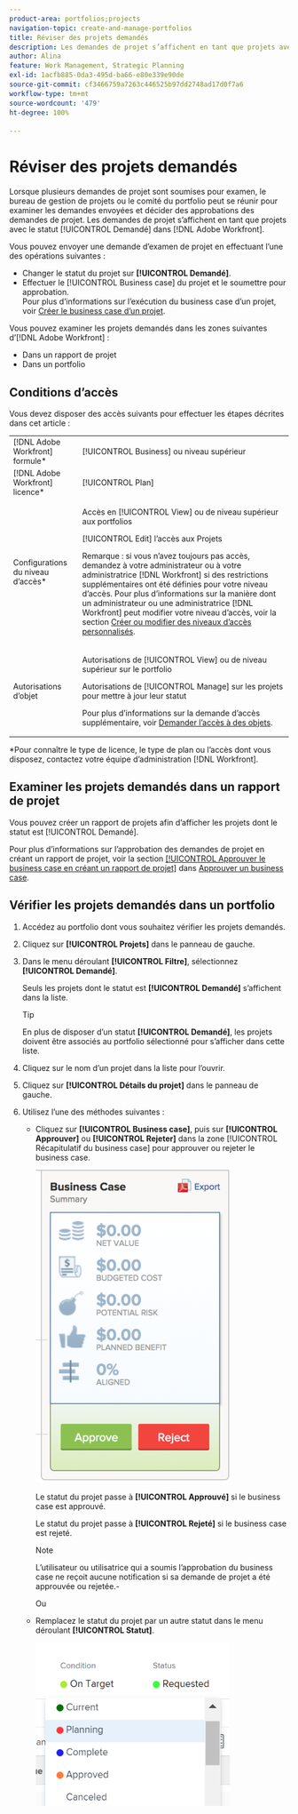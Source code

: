 ```yaml
---
product-area: portfolios;projects
navigation-topic: create-and-manage-portfolios
title: Réviser des projets demandés
description: Les demandes de projet s’affichent en tant que projets avec le statut [!UICONTROL Demandé] dans Adobe Workfront. Cet article décrit comment examiner les demandes de projet.
author: Alina
feature: Work Management, Strategic Planning
exl-id: 1acfb885-0da3-495d-ba66-e80e339e90de
source-git-commit: cf3466759a7263c446525b97dd2748ad17d0f7a6
workflow-type: tm+mt
source-wordcount: '479'
ht-degree: 100%

---
```


# Réviser des projets demandés

Lorsque plusieurs demandes de projet sont soumises pour examen, le bureau de gestion de projets ou le comité du portfolio peut se réunir pour examiner les demandes envoyées et décider des approbations des demandes de projet. Les demandes de projet s’affichent en tant que projets avec le statut [!UICONTROL Demandé] dans [!DNL Adobe Workfront].

Vous pouvez envoyer une demande d’examen de projet en effectuant l’une des opérations suivantes :

* Changer le statut du projet sur **[!UICONTROL Demandé]**.
* Effectuer le [!UICONTROL Business case] du projet et le soumettre pour approbation.\
   Pour plus d’informations sur l’exécution du business case d’un projet, voir [Créer le business case d’un projet](../../../manage-work/projects/define-a-business-case/create-business-case.md).

Vous pouvez examiner les projets demandés dans les zones suivantes d’[!DNL Adobe Workfront] :

* Dans un rapport de projet
* Dans un portfolio

## Conditions d’accès

Vous devez disposer des accès suivants pour effectuer les étapes décrites dans cet article :

<table style="table-layout:auto"> 
 <col> 
 <col> 
 <tbody> 
  <tr> 
   <td role="rowheader">[!DNL Adobe Workfront] formule*</td> 
   <td> <p>[!UICONTROL Business] ou niveau supérieur</p> </td> 
  </tr> 
  <tr> 
   <td role="rowheader">[!DNL Adobe Workfront] licence*</td> 
   <td> <p>[!UICONTROL Plan] </p> </td> 
  </tr> 
  <tr> 
   <td role="rowheader">Configurations du niveau d’accès*</td> 
   <td> <p>Accès en [!UICONTROL View] ou de niveau supérieur aux portfolios</p> <p>[!UICONTROL Edit] l’accès aux Projets</p> <p>Remarque : si vous n’avez toujours pas accès, demandez à votre administrateur ou à votre administratrice [!DNL Workfront] si des restrictions supplémentaires ont été définies pour votre niveau d’accès. Pour plus d’informations sur la manière dont un administrateur ou une administratrice [!DNL Workfront] peut modifier votre niveau d’accès, voir la section <a href="../../../administration-and-setup/add-users/configure-and-grant-access/create-modify-access-levels.md" class="MCXref xref">Créer ou modifier des niveaux d’accès personnalisés</a>.</p> </td> 
  </tr> 
  <tr> 
   <td role="rowheader">Autorisations d’objet</td> 
   <td> <p>Autorisations de [!UICONTROL View] ou de niveau supérieur sur le portfolio</p> <p>Autorisations de [!UICONTROL Manage] sur les projets pour mettre à jour leur statut</p> <p>Pour plus d’informations sur la demande d’accès supplémentaire, voir <a href="../../../workfront-basics/grant-and-request-access-to-objects/request-access.md" class="MCXref xref">Demander l’accès à des objets</a>.</p> </td> 
  </tr> 
 </tbody> 
</table>

&#42;Pour connaître le type de licence, le type de plan ou l’accès dont vous disposez, contactez votre équipe d’administration [!DNL Workfront].

## Examiner les projets demandés dans un rapport de projet

Vous pouvez créer un rapport de projets afin d’afficher les projets dont le statut est [!UICONTROL Demandé].

Pour plus d’informations sur l’approbation des demandes de projet en créant un rapport de projet, voir la section [[!UICONTROL Approuver le business case en créant un rapport de projet]](../../../manage-work/projects/define-a-business-case/approve-business-case.md#build-a-report) dans [Approuver un business case](../../../manage-work/projects/define-a-business-case/approve-business-case.md).

## Vérifier les projets demandés dans un portfolio

1. Accédez au portfolio dont vous souhaitez vérifier les projets demandés.
1. Cliquez sur **[!UICONTROL Projets]** dans le panneau de gauche.
1. Dans le menu déroulant **[!UICONTROL Filtre]**, sélectionnez **[!UICONTROL Demandé]**.

   Seuls les projets dont le statut est **[!UICONTROL Demandé]** s’affichent dans la liste.

   >[!TIP]
   >
   >En plus de disposer d’un statut **[!UICONTROL Demandé]**, les projets doivent être associés au portfolio sélectionné pour s’afficher dans cette liste.

1. Cliquez sur le nom d’un projet dans la liste pour l’ouvrir.
1. Cliquez sur **[!UICONTROL Détails du projet]** dans le panneau de gauche.
1. Utilisez l’une des méthodes suivantes :

   * Cliquez sur **[!UICONTROL Business case]**, puis sur **[!UICONTROL Approuver]** ou **[!UICONTROL Rejeter]** dans la zone [!UICONTROL Récapitulatif du business case] pour approuver ou rejeter le business case.

     ![approve_or_reject_business_case.png](assets/approve-or-reject-business-case-350x563.png)

     Le statut du projet passe à **[!UICONTROL Approuvé]** si le business case est approuvé.

     Le statut du projet passe à **[!UICONTROL Rejeté]** si le business case est rejeté.

     >[!NOTE]
     >
     >L’utilisateur ou utilisatrice qui a soumis l’approbation du business case ne reçoit aucune notification si sa demande de projet a été approuvée ou rejetée.-

     Ou

   * Remplacez le statut du projet par un autre statut dans le menu déroulant **[!UICONTROL Statut]**.

     ![](assets/project-status-change-from-drop-down-in-header-nwe-350x294.png)
 

 
